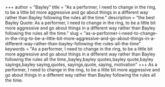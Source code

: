 +++
author = "Bayley"
title = "As a performer, I need to change in the ring, to be a little bit more aggressive and go about things in a different way rather than Bayley following the rules all the time."
description = "the best Bayley Quote: As a performer, I need to change in the ring, to be a little bit more aggressive and go about things in a different way rather than Bayley following the rules all the time."
slug = "as-a-performer-i-need-to-change-in-the-ring-to-be-a-little-bit-more-aggressive-and-go-about-things-in-a-different-way-rather-than-bayley-following-the-rules-all-the-time"
keywords = "As a performer, I need to change in the ring, to be a little bit more aggressive and go about things in a different way rather than Bayley following the rules all the time.,bayley,bayley quotes,bayley quote,bayley sayings,bayley saying,quotes, sayings,quote, saying, motivation"
+++
As a performer, I need to change in the ring, to be a little bit more aggressive and go about things in a different way rather than Bayley following the rules all the time.
